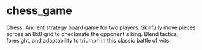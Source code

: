 # chess_game
 Chess: Ancient strategy board game for two players. Skillfully move pieces across an 8x8 grid to checkmate the opponent's king. Blend tactics, foresight, and adaptability to triumph in this classic battle of wits.
